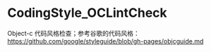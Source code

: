 # CodingStyle_OCLintCheck
Object-c 代码风格检查；参考谷歌的代码风格：https://github.com/google/styleguide/blob/gh-pages/objcguide.md
